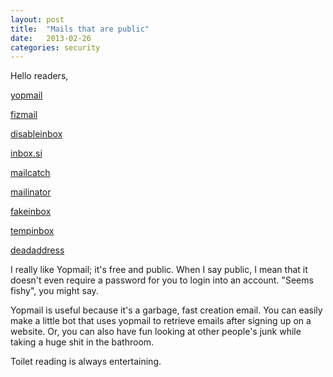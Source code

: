 ```yaml
---
layout: post
title:  "Mails that are public"
date:   2013-02-26
categories: security
---
```


Hello readers,


[yopmail](http://www.yopmail.com/en/)

[fizmail](http://www.filzmail.com/)

[disableinbox](http://www.disposableinbox.com/)

[inbox.si](http://inbox.si/)

[mailcatch](http://mailcatch.com/en/disposable-email)

[mailinator](http://www.mailinator.com/)

[fakeinbox](http://www.fakeinbox.com/)

[tempinbox](http://www.tempinbox.com/)

[deadaddress](http://deadaddress.com/)

I really like Yopmail; it's free and public.
When I say public, I mean that it doesn't even require a password for you to login into an account.
"Seems fishy", you might say.


Yopmail is useful because it's a garbage, fast creation email.
You can easily make a little bot that uses yopmail to retrieve emails after signing up on a website.
Or, you can also have fun looking at other people's junk while taking a huge shit in the bathroom.


Toilet reading is always entertaining.
